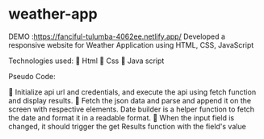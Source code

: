 # weather-app

DEMO :https://fanciful-tulumba-4062ee.netlify.app/
Developed a responsive website for Weather Application using 
HTML, CSS, JavaScript

Technologies used:
 Html
 Css
 Java script

Pseudo Code: 

 Initialize api url and credentials, and execute the api using fetch function and display results. 
 Fetch the json data and parse and append it on the screen with respective elements. Date builder is a helper 
function to fetch the date and format it in a readable format. 
 When the input field is changed, it should trigger the get Results function with the field's value
